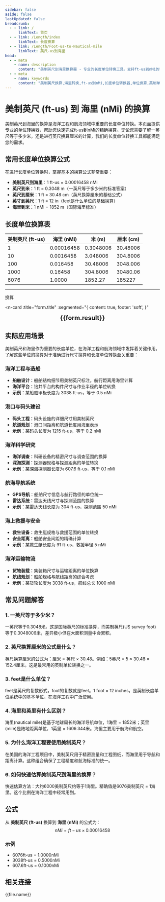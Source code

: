 ```yaml
---
sidebar: false
aside: false
lastUpdated: false
breadcrumb:
  - - link: /
      linkText: 首页
  - - link: /Length/index
      linkText: 长度换算
  - - link: /Length/Foot-us-to-Nautical-mile
      linkText: 英尺-us到海里
head:
  - - meta
    - name: description
      content: "美制英尺到海里换算器 - 专业的长度单位转换工具。支持ft-us到nMi的精确换算，提供英制单位转换公式和海洋应用场景。一英尺等于多少米？英尺换算厘米？立即使用我们的单位转换器！"
  - - meta
    - name: keywords
      content: "美制英尺换算,海里转换,ft-us到nMi,长度单位转换器,单位换算,英制单位,英尺换算厘米,一英尺等于多少米,英尺和米的换算,feet是什么单位,ft单位,英尺单位,英尺换算,单位转换器,长度单位换算表,尺寸换算"
---
```

# 美制英尺 (ft-us) 到 海里 (nMi) 的换算

美制英尺到海里的换算是海洋工程和航海领域中重要的长度单位转换。本页面提供专业的单位转换器，帮助您快速完成ft-us到nMi的精确换算。无论您需要了解一英尺等于多少米，还是进行英尺换算厘米的计算，我们的长度单位转换工具都能满足您的需求。

## 常用长度单位换算公式

在进行长度单位转换时，掌握基本的换算公式非常重要：

- **美制英尺到海里**：1 ft-us = 0.00016458 nMi
- **英尺到米**：1 ft = 0.3048 m（一英尺等于多少米的标准答案）
- **英尺到厘米**：1 ft = 30.48 cm（英尺换算厘米的基础公式）
- **英寸到英尺**：1 ft = 12 in（feet是什么单位的基础换算）
- **海里到米**：1 nMi = 1852 m（国际海里标准）

## 长度单位换算表

| 美制英尺 (ft-us) | 海里 (nMi) | 米 (m) | 厘米 (cm) |
|------------------|------------|---------|----------|
| 1 | 0.00016458 | 0.3048006 | 30.48006 |
| 10 | 0.0016458 | 3.048006 | 304.8006 |
| 100 | 0.016458 | 30.48006 | 3048.006 |
| 1000 | 0.16458 | 304.8006 | 30480.06 |
| 6076 | 1.0000 | 1852.27 | 185227 |

---
<script setup>
import { onMounted, reactive, inject, ref } from 'vue'
import { NButton, NForm, NFormItem, NInput, NInputNumber, NSelect, NCard, useMessage,NGrid ,NGi } from 'naive-ui'
import { defineClientComponent } from 'vitepress'
import { Length } from '../../files';
const seoKey = ['单位转换器','单位换算','长度单位转换器','长度单位转换','尺寸换算','长度单位换算','长度单位换算表','incho','foot long','imperial unit','one foot','feet foot','一英尺是多少厘米','英尺的英文','英寸英尺','一尺等于多少平方米','英尺 英寸','一平方英尺等于多少平方米','五英尺','英尺英寸','英尺单位','ft单位','一尺等于多少寸','一米等于多少英尺','一寸是多长','英寸和英尺','六英尺','一英尺等于多少英寸','一寸多长','feet是什么单位','英尺换算厘米','英制单位','英尺和英寸','一英尺等于多少米','英尺和厘米的换算','ft是什么单位','一英尺等于多少厘米','一英寸','英尺和米的换算','英尺换算']
const convert = inject('convert')

const form = reactive({
  number: null,
  result: '',
  title: '美制英尺 (ft-us) 到 海里 (nMi) 的换算',
})

const convertHandler = () => {
  if (form.number !== null && !isNaN(form.number)) {
    const convertedValue = parseFloat(form.number) * 0.00016458
    form.result = `${form.number}ft-us = ${convertedValue.toFixed(6)}nMi`
  } else {
    form.result = '请输入有效的数值。'
  }
}
</script>

<n-form size="large" :model="form">
  <n-form-item label="美制英尺 (ft-us)">
    <n-input-number v-model:value="form.number" placeholder="输入美制英尺" style="width: 100%" />
  </n-form-item>
  <n-form-item>
    <n-button type="info" @click="convertHandler" block>换算</n-button>
  </n-form-item>
</n-form>

<n-card 
  :title="form.title"
  :segmented="{
    content: true,
    footer: 'soft',
  }"
>
  <div  style="text-align:center;font-size:20px;">
    <strong>{{form.result}}</strong>
  </div>
  <template #footer>
    <div>
      <span v-for="item of seoKey">{{item}}，</span>
    </div>
  </template>
</n-card>

## 实际应用场景

美制英尺和海里作为重要的长度单位，在海洋工程和航海领域中发挥着关键作用。了解这些单位的换算对于准确进行尺寸换算和长度单位转换至关重要：

### 海洋工程与造船
- **船舶设计**：船舶结构细节用美制英尺标注，航行距离用海里计算
- **海洋平台**：钻井平台的构件尺寸与作业半径的单位转换
- **示例**：某船舶甲板长度为 3038 ft-us，等于 0.5 nMi

### 港口与码头建设
- **码头工程**：码头设施的详细尺寸用美制英尺
- **航道规划**：港口间距离和航道长度用海里表示
- **示例**：某码头长度为 1215 ft-us，等于 0.2 nMi

### 海洋科学研究
- **海洋调查**：科研设备的精密尺寸与调查范围的换算
- **深海探测**：探测器规格与探测距离的单位转换
- **示例**：某深海探测器长度为 607.6 ft-us，等于 0.1 nMi

### 航海导航系统
- **GPS导航**：船舶尺寸信息与航行路径的单位统一
- **雷达系统**：雷达天线尺寸与探测范围的换算
- **示例**：某雷达天线长度为 304 ft-us，探测范围 50 nMi

### 海上救援与安全
- **救生设备**：救生艇规格与救援范围的单位转换
- **安全距离**：船舶安全间距的精确计算
- **示例**：某救生艇长度为 91 ft-us，救援半径 5 nMi

### 海洋运输物流
- **货物装载**：集装箱尺寸与运输距离的单位换算
- **航线规划**：船舶规格与航线距离的综合考虑
- **示例**：某货轮长度为 3038 ft-us，航线总长 1000 nMi

## 常见问题解答

### 1. 一英尺等于多少米？
一英尺等于0.3048米。这是国际英尺的标准换算，而美制英尺(US survey foot)等于0.3048006米，差异极小但在大面积测量中会累积。

### 2. 英尺换算厘米的公式是什么？
英尺换算厘米的公式为：厘米 = 英尺 × 30.48。例如：5英尺 = 5 × 30.48 = 152.4厘米。这是最常用的英制单位转换之一。

### 3. feet是什么单位？
feet是英尺的复数形式，foot的复数就是feet。1 foot = 12 inches，是英制长度单位系统中的基本单位，在海洋工程中广泛使用。

### 4. 海里和英里有什么区别？
海里(nautical mile)是基于地球周长的海洋导航单位，1海里 = 1852米；英里(mile)是陆地距离单位，1英里 = 1609.344米。海里主要用于航海和航空。

### 5. 为什么海洋工程要使用美制英尺？
在美国的海洋工程项目中，美制英尺用于精密测量和工程图纸，而海里用于导航和距离计算。这种组合确保了工程精度和航海标准的统一。

### 6. 如何快速估算美制英尺到海里的换算？
快速估算方法：大约6000美制英尺约等于1海里。精确值是6076美制英尺 = 1海里。这个比例在海洋工程中经常用到。

## 公式

从 **美制英尺 (ft-us)** 换算到 **海里 (nMi)** 的公式为：
$$ nMi = ft-us \times 0.00016458 $$

### 示例
- 6076ft-us = 1.0000nMi
- 3038ft-us = 0.5000nMi
- 607.6ft-us = 0.1000nMi

## 相关连接
<n-grid x-gap="12" :cols="2">
  <n-gi v-for="(file, index) in Length" :key="index">
    <n-button
      text
      tag="a"
      :href="file.path"
      type="info"
    >
      {{file.name}}
    </n-button>
  </n-gi>
</n-grid>